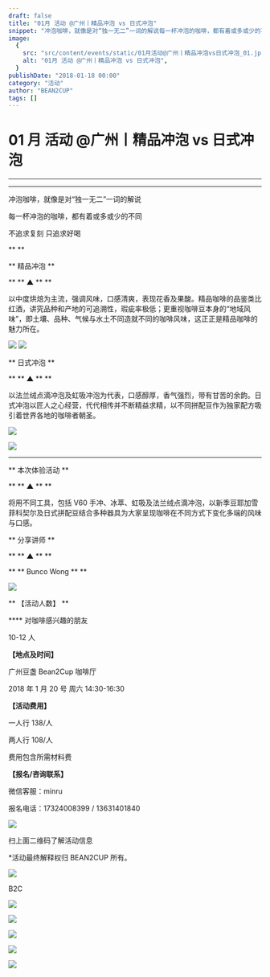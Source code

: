 ```yaml
---
draft: false
title: "01月 活动 @广州丨精品冲泡 vs 日式冲泡"
snippet: "冲泡咖啡，就像是对“独一无二”一词的解说每一杯冲泡的咖啡，都有着或多或少的不同不追求复刻 只追求好喝"
image:
  {
    src: "src/content/events/static/01月活动@广州丨精品冲泡vs日式冲泡_01.jpeg",
    alt: "01月 活动 @广州丨精品冲泡 vs 日式冲泡",
  }
publishDate: "2018-01-18 00:00"
category: "活动"
author: "BEAN2CUP"
tags: []
---
```


# 01 月 活动 @广州丨精品冲泡 vs 日式冲泡

---

---

冲泡咖啡，就像是对“独一无二”一词的解说

每一杯冲泡的咖啡，都有着或多或少的不同

不追求复刻 只追求好喝

\*\*
\*\*

** 精品冲泡 **

\*\* ** ▲ ** \*\*

以中度烘焙为主流，强调风味，口感清爽，表现花香及果酸。精品咖啡的品鉴类比红酒，讲究品种和产地的可追溯性，瑕疵率极低；更重视咖啡豆本身的“地域风味”，即土壤、品种、气候与水土不同造就不同的咖啡风味，这正正是精品咖啡的魅力所在。

![](./static/01月活动@广州丨精品冲泡vs日式冲泡_01.jpeg)
![](./static/01月活动@广州丨精品冲泡vs日式冲泡_02.jpeg)

** 日式冲泡 **

\*\* ** ▲ ** \*\*

以法兰绒点滴冲泡及虹吸冲泡为代表，口感醇厚，香气强烈，带有甘苦的余韵。日式冲泡以匠人之心经营，代代相传并不断精益求精，以不同拼配豆作为独家配方吸引着世界各地的咖啡者朝圣。

![](./static/01月活动@广州丨精品冲泡vs日式冲泡_03.jpeg)

![](./static/01月活动@广州丨精品冲泡vs日式冲泡_04.jpeg)

---

** 本次体验活动 **

\*\* ** ▲ ** \*\*

将用不同工具，包括 V60 手冲、冰萃、虹吸及法兰绒点滴冲泡，以新季豆耶加雪菲科契尔及日式拼配豆结合多种器具为大家呈现咖啡在不同方式下变化多端的风味与口感。

** 分享讲师 **

\*\* ** ▲ ** \*\*

\*\* ** Bunco Wong ** \*\*

![](./static/01月活动@广州丨精品冲泡vs日式冲泡_05.jpg)

** 【活动人数】 **

\*\*\*\* 对咖啡感兴趣的朋友

10-12 人

**【地点及时间】**

广州豆盏 Bean2Cup 咖啡厅

2018 年 1 月 20 号 周六 14:30-16:30

**【活动费用】**

一人行 138/人

两人行 108/人

费用包含所需材料费

**【报名/咨询联系】**

微信客服：minru

报名电话：17324008399 / 13631401840

![](./static/01月活动@广州丨精品冲泡vs日式冲泡_06.jpeg)

扫上面二维码了解活动信息

\*活动最终解释权归 BEAN2CUP 所有。

![](./static/01月活动@广州丨精品冲泡vs日式冲泡_07.jpeg)

B2C

![](./static/01月活动@广州丨精品冲泡vs日式冲泡_08.jpg)

![](./static/01月活动@广州丨精品冲泡vs日式冲泡_09.jpeg)

![](./static/01月活动@广州丨精品冲泡vs日式冲泡_10.jpeg)

![](./static/01月活动@广州丨精品冲泡vs日式冲泡_11.jpeg)

![](./static/01月活动@广州丨精品冲泡vs日式冲泡_12.jpeg)
